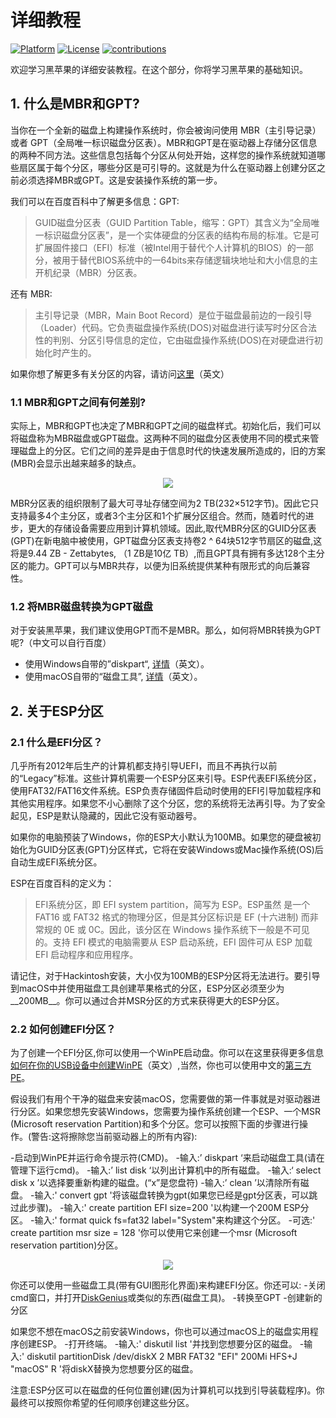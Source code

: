 # 详细教程
[![Platform](https://img.shields.io/badge/Platform-Markdown-bule.svg)](https://shields.io/)
[![License](https://img.shields.io/badge/license-CC%204.0-blue.svg)](https://creativecommons.org/licenses/by/4.0/)
[![contributions](https://img.shields.io/badge/contributions-welcome-green.svg)](https://github.com/huangyz0918/Hackintosh-Installer-University/)

欢迎学习黑苹果的详细安装教程。在这个部分，你将学习黑苹果的基础知识。

## 1. 什么是MBR和GPT?
当你在一个全新的磁盘上构建操作系统时，你会被询问使用 MBR（主引导记录）或者 GPT（全局唯一标识磁盘分区表）。MBR和GPT是在驱动器上存储分区信息的两种不同方法。这些信息包括每个分区从何处开始，这样您的操作系统就知道哪些扇区属于每个分区，哪些分区是可引导的。这就是为什么在驱动器上创建分区之前必须选择MBR或GPT。这是安装操作系统的第一步。

我们可以在百度百科中了解更多信息：GPT:

>GUID磁盘分区表（GUID Partition Table，缩写：GPT）其含义为“全局唯一标识磁盘分区表”，是一个实体硬盘的分区表的结构布局的标准。它是可扩展固件接口（EFI）标准（被Intel用于替代个人计算机的BIOS）的一部分，被用于替代BIOS系统中的一64bits来存储逻辑块地址和大小信息的主开机纪录（MBR）分区表。

还有 MBR:
>主引导记录（MBR，Main Boot Record）是位于磁盘最前边的一段引导（Loader）代码。它负责磁盘操作系统(DOS)对磁盘进行读写时分区合法性的判别、分区引导信息的定位，它由磁盘操作系统(DOS)在对硬盘进行初始化时产生的。

如果你想了解更多有关分区的内容，请访问[这里](https://www.howtogeek.com/184659/beginner-geek-hard-disk-partitions-explained/)（英文）

### 1.1 MBR和GPT之间有何差别?
实际上，MBR和GPT也决定了MBR和GPT之间的磁盘样式。初始化后，我们可以将磁盘称为MBR磁盘或GPT磁盘。这两种不同的磁盘分区表使用不同的模式来管理磁盘上的分区。它们之间的差异是由于信息时代的快速发展所造成的，旧的方案(MBR)会显示出越来越多的缺点。

<div align=center><img src="https://i.loli.net/2018/05/20/5b0166a8aeaaf.png"/></div>

MBR分区表的组织限制了最大可寻址存储空间为2 TB(232×512字节)。因此它只支持最多4个主分区，或者3个主分区和1个扩展分区组合。然而，随着时代的进步，更大的存储设备需要应用到计算机领域。因此,取代MBR分区的GUID分区表(GPT)在新电脑中被使用，GPT磁盘分区表支持卷2 ^ 64块512字节扇区的磁盘,这将是9.44 ZB - Zettabytes, （1 ZB是10亿 TB）,而且GPT具有拥有多达128个主分区的能力。GPT可以与MBR共存，以便为旧系统提供某种有限形式的向后兼容性。

### 1.2 将MBR磁盘转换为GPT磁盘

对于安装黑苹果，我们建议使用GPT而不是MBR。那么，如何将MBR转换为GPT呢?（中文可以自行百度）

- 使用Windows自带的”diskpart“, [详情](https://docs.microsoft.com/en-us/windows-server/storage/disk-management/change-an-mbr-disk-into-a-gpt-disk)（英文）。
- 使用macOS自带的“磁盘工具”, [详情](https://compknow.com/article/changing-mbr-to-gpt-in-mac-os-x/)（英文）。

## 2. 关于ESP分区

### 2.1 什么是EFI分区？
几乎所有2012年后生产的计算机都支持引导UEFI，而且不再执行以前的“Legacy”标准。这些计算机需要一个ESP分区来引导。ESP代表EFI系统分区，使用FAT32/FAT16文件系统。ESP负责存储固件启动时使用的EFI引导加载程序和其他实用程序。如果您不小心删除了这个分区，您的系统将无法再引导。为了安全起见，ESP是默认隐藏的，因此它没有驱动器号。

如果你的电脑预装了Windows，你的ESP大小默认为100MB。如果您的硬盘被初始化为GUID分区表(GPT)分区样式，它将在安装Windows或Mac操作系统(OS)后自动生成EFI系统分区。

ESP在百度百科的定义为：
>EFI系统分区，即 EFI system partition，简写为 ESP。ESP虽然 是一个 FAT16 或 FAT32 格式的物理分区，但是其分区标识是 EF (十六进制) 而非常规的 0E 或 0C。因此，该分区在 Windows 操作系统下一般是不可见的。支持 EFI 模式的电脑需要从 ESP 启动系统，EFI 固件可从 ESP 加载 EFI 启动程序和应用程序。

请记住，对于Hackintosh安装，大小仅为100MB的ESP分区将无法进行。要引导到macOS中并使用磁盘工具创建苹果格式的分区，ESP分区必须至少为__200MB__。你可以通过合并MSR分区的方式来获得更大的ESP分区。

### 2.2 如何创建EFI分区？
为了创建一个EFI分区,你可以使用一个WinPE启动盘。你可以在这里获得更多信息[如何在你的USB设备中创建WinPE](https://recoverit.wondershare.com/windows-pe/how-to-create-a-windows-pe-bootable-usb-drive.html)（英文）,当然，你也可以使用中文的[第三方PE](http://www.wepe.com.cn/)。

假设我们有用个干净的磁盘来安装macOS，您需要做的第一件事就是对驱动器进行分区。如果您想先安装Windows，您需要为操作系统创建一个ESP、一个MSR (Microsoft reservation Partition)和多个分区。您可以按照下面的步骤进行操作。(警告:这将擦除您当前驱动器上的所有内容):

-启动到WinPE并运行命令提示符(CMD)。
-输入:’ diskpart ‘来启动磁盘工具(请在管理下运行cmd)。
-输入:’ list disk ‘以列出计算机中的所有磁盘。
-输入:‘ select disk x ’以选择要重新构建的磁盘。(“x”是您盘符)
-输入:’ clean ’以清除所有磁盘。
-输入:' convert gpt '将该磁盘转换为gpt(如果您已经是gpt分区表，可以跳过此步骤)。
-输入:' create partition EFI size=200 '以构建一个200M ESP分区。
-输入:' format quick fs=fat32 label="System"来构建这个分区。
-可选:' create partition msr size = 128 '你可以使用它来创建一个msr (Microsoft reservation partition)分区。

<div align=center><img src="https://i.loli.net/2018/05/20/5b015b11c2a5f.jpg"/></div>

你还可以使用一些磁盘工具(带有GUI图形化界面)来构建EFI分区。你还可以:
-关闭cmd窗口，并打开[DiskGenius](http://www.diskgenius.net/)或类似的东西(磁盘工具)。
-转换至GPT
-创建新的分区

如果您不想在macOS之前安装Windows，你也可以通过macOS上的磁盘实用程序创建ESP。
-打开终端。
-输入:' diskutil list '并找到您想要分区的磁盘。
-输入:' diskutil partitionDisk /dev/diskX 2 MBR FAT32 "EFI" 200Mi HFS+J "macOS" R '将diskX替换为您想要分区的磁盘。

注意:ESP分区可以在磁盘的任何位置创建(因为计算机可以找到引导装载程序)。你最终可以按照你希望的任何顺序创建这些分区。